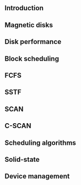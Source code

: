 ## Introduction

## Magnetic disks

## Disk performance

## Block scheduling

## FCFS

## SSTF

## SCAN

## C-SCAN

## Scheduling algorithms

## Solid-state

## Device management
